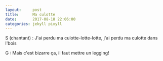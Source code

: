 ```yaml
---
layout:     post
title:      Ma culotte
date:       2017-08-18 22:06:00
categories: jekyll pixyll
---
```


S (chantant) : J'ai perdu ma culotte-lotte-lotte, j'ai perdu ma culotte dans l'bois

G : Mais c'est bizarre ça, il faut mettre un legging!
